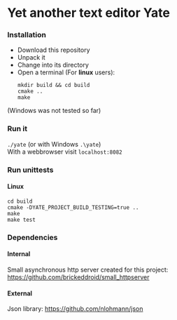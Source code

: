 # Yet another text editor Yate

### Installation

- Download this repository
- Unpack it
- Change into its directory
- Open a terminal (For <b>linux</b> users):<br>
  ```
  mkdir build && cd build
  cmake ..
  make
  ```

(Windows was not tested so far)

### Run it
```./yate``` (or with Windows ```.\yate```)<br>
With a webbrowser visit ```localhost:8082```

### Run unittests
#### Linux
  ```
  cd build
  cmake -DYATE_PROJECT_BUILD_TESTING=true ..
  make
  make test
  ```

### Dependencies
#### Internal
Small asynchronous http server created for this project:<br>
https://github.com/brickeddroid/small_httpserver
#### External
Json library: https://github.com/nlohmann/json

